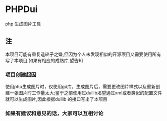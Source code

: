 # PHPDui
php  生成图片工具

## 注 
本项目可能有重复造轮子之嫌,但因为个人未发现相似的开源项目又需要使用所有写了本项目,如果有相应的成熟库,望告知

### 项目创建起因 
使用php生成图片时，仅使用gd库，生成图片后，需要更改图片样式以及重新创建一张图片时工作量太大;鉴于之前使用过duilib渴望通过xml或者类似的配置文件就可以生成图片,因此根据duilib 的接口写出了本项目

### 如果有建议和意见的话，大家可以互相讨论
